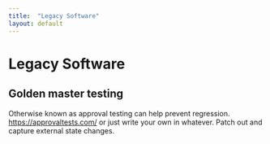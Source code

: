 ```yaml
---
title:  "Legacy Software"
layout: default
---
```

# Legacy Software

## Golden master testing
Otherwise known as approval testing can help prevent regression.
https://approvaltests.com/ or just write your own in whatever.
Patch out and capture external state changes.